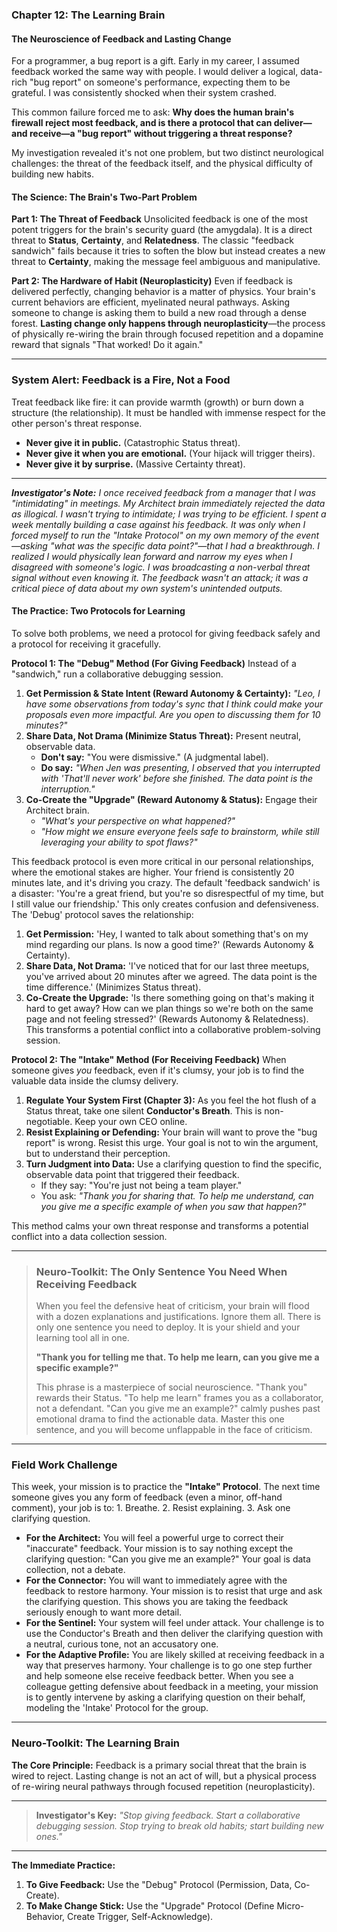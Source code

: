 ### **Chapter 12: The Learning Brain**
#### The Neuroscience of Feedback and Lasting Change

For a programmer, a bug report is a gift. Early in my career, I assumed feedback worked the same way with people. I would deliver a logical, data-rich "bug report" on someone's performance, expecting them to be grateful. I was consistently shocked when their system crashed.

This common failure forced me to ask: **Why does the human brain's firewall reject most feedback, and is there a protocol that can deliver—and receive—a "bug report" without triggering a threat response?**

My investigation revealed it's not one problem, but two distinct neurological challenges: the threat of the feedback itself, and the physical difficulty of building new habits.

#### **The Science: The Brain's Two-Part Problem**

**Part 1: The Threat of Feedback**
Unsolicited feedback is one of the most potent triggers for the brain's security guard (the amygdala). It is a direct threat to **Status**, **Certainty**, and **Relatedness**. The classic "feedback sandwich" fails because it tries to soften the blow but instead creates a new threat to **Certainty**, making the message feel ambiguous and manipulative.

**Part 2: The Hardware of Habit (Neuroplasticity)**
Even if feedback is delivered perfectly, changing behavior is a matter of physics. Your brain's current behaviors are efficient, myelinated neural pathways. Asking someone to change is asking them to build a new road through a dense forest. **Lasting change only happens through neuroplasticity**—the process of physically re-wiring the brain through focused repetition and a dopamine reward that signals "That worked! Do it again."

---
### **System Alert: Feedback is a Fire, Not a Food**

Treat feedback like fire: it can provide warmth (growth) or burn down a structure (the relationship). It must be handled with immense respect for the other person's threat response.
*   **Never give it in public.** (Catastrophic Status threat).
*   **Never give it when you are emotional.** (Your hijack will trigger theirs).
*   **Never give it by surprise.** (Massive Certainty threat).
---

***Investigator's Note:*** *I once received feedback from a manager that I was "intimidating" in meetings. My Architect brain immediately rejected the data as illogical. I wasn't trying to intimidate; I was trying to be efficient. I spent a week mentally building a case against his feedback. It was only when I forced myself to run the "Intake Protocol" on my own memory of the event—asking "what was the specific data point?"—that I had a breakthrough. I realized I would physically lean forward and narrow my eyes when I disagreed with someone's logic. I was broadcasting a non-verbal threat signal without even knowing it. The feedback wasn't an attack; it was a critical piece of data about my own system's unintended outputs.*

#### **The Practice: Two Protocols for Learning**

To solve both problems, we need a protocol for giving feedback safely and a protocol for receiving it gracefully.

**Protocol 1: The "Debug" Method (For Giving Feedback)**
Instead of a "sandwich," run a collaborative debugging session.
1.  **Get Permission & State Intent (Reward Autonomy & Certainty):** *"Leo, I have some observations from today's sync that I think could make your proposals even more impactful. Are you open to discussing them for 10 minutes?"*
2.  **Share Data, Not Drama (Minimize Status Threat):** Present neutral, observable data.
    *   **Don't say:** "You were dismissive." (A judgmental label).
    *   **Do say:** *"When Jen was presenting, I observed that you interrupted with 'That'll never work' before she finished. The data point is the interruption."*
3.  **Co-Create the "Upgrade" (Reward Autonomy & Status):** Engage their Architect brain.
    *   *"What's your perspective on what happened?"*
    *   *"How might we ensure everyone feels safe to brainstorm, while still leveraging your ability to spot flaws?"*

This feedback protocol is even more critical in our personal relationships, where the emotional stakes are higher. Your friend is consistently 20 minutes late, and it's driving you crazy. The default 'feedback sandwich' is a disaster: 'You're a great friend, but you're so disrespectful of my time, but I still value our friendship.' This only creates confusion and defensiveness. The 'Debug' protocol saves the relationship:
1.  **Get Permission:** 'Hey, I wanted to talk about something that's on my mind regarding our plans. Is now a good time?' (Rewards Autonomy & Certainty).
2.  **Share Data, Not Drama:** 'I've noticed that for our last three meetups, you've arrived about 20 minutes after we agreed. The data point is the time difference.' (Minimizes Status threat).
3.  **Co-Create the Upgrade:** 'Is there something going on that's making it hard to get away? How can we plan things so we're both on the same page and not feeling stressed?' (Rewards Autonomy & Relatedness).
This transforms a potential conflict into a collaborative problem-solving session.

**Protocol 2: The "Intake" Method (For Receiving Feedback)**
When someone gives *you* feedback, even if it's clumsy, your job is to find the valuable data inside the clumsy delivery.
1.  **Regulate Your System First (Chapter 3):** As you feel the hot flush of a Status threat, take one silent **Conductor's Breath**. This is non-negotiable. Keep your own CEO online.
2.  **Resist Explaining or Defending:** Your brain will want to prove the "bug report" is wrong. Resist this urge. Your goal is not to win the argument, but to understand their perception.
3.  **Turn Judgment into Data:** Use a clarifying question to find the specific, observable data point that triggered their feedback.
    *   If they say: "You're just not being a team player."
    *   You ask: *"Thank you for sharing that. To help me understand, can you give me a specific example of when you saw that happen?"*

This method calms your own threat response and transforms a potential conflict into a data collection session.

---
> ### **Neuro-Toolkit: The Only Sentence You Need When Receiving Feedback**
>
> When you feel the defensive heat of criticism, your brain will flood with a dozen explanations and justifications. Ignore them all. There is only one sentence you need to deploy. It is your shield and your learning tool all in one.
>
> **"Thank you for telling me that. To help me learn, can you give me a specific example?"**
>
> This phrase is a masterpiece of social neuroscience. "Thank you" rewards their Status. "To help me learn" frames you as a collaborator, not a defendant. "Can you give me an example?" calmly pushes past emotional drama to find the actionable data. Master this one sentence, and you will become unflappable in the face of criticism.
---

### **Field Work Challenge**

This week, your mission is to practice the **"Intake" Protocol**. The next time someone gives you any form of feedback (even a minor, off-hand comment), your job is to: 1. Breathe. 2. Resist explaining. 3. Ask one clarifying question.

*   **For the Architect:** You will feel a powerful urge to correct their "inaccurate" feedback. Your mission is to say nothing except the clarifying question: "Can you give me an example?" Your goal is data collection, not a debate.
*   **For the Connector:** You will want to immediately agree with the feedback to restore harmony. Your mission is to resist that urge and ask the clarifying question. This shows you are taking the feedback seriously enough to want more detail.
*   **For the Sentinel:** Your system will feel under attack. Your challenge is to use the Conductor's Breath and then deliver the clarifying question with a neutral, curious tone, not an accusatory one.
*   **For the Adaptive Profile:** You are likely skilled at receiving feedback in a way that preserves harmony. Your challenge is to go one step further and help someone else receive feedback better. When you see a colleague getting defensive about feedback in a meeting, your mission is to gently intervene by asking a clarifying question on their behalf, modeling the 'Intake' Protocol for the group.

---
### **Neuro-Toolkit: The Learning Brain**

**The Core Principle:**
Feedback is a primary social threat that the brain is wired to reject. Lasting change is not an act of will, but a physical process of re-wiring neural pathways through focused repetition (neuroplasticity).

---

> **Investigator's Key:**
> *"Stop giving feedback. Start a collaborative debugging session. Stop trying to break old habits; start building new ones."*

---

**The Immediate Practice:**
1.  **To Give Feedback:** Use the "Debug" Protocol (Permission, Data, Co-Create).
2.  **To Make Change Stick:** Use the "Upgrade" Protocol (Define Micro-Behavior, Create Trigger, Self-Acknowledge).
      